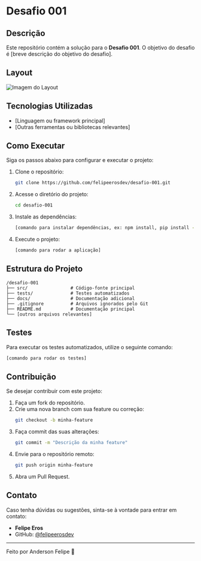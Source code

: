 # Desafio 001

## Descrição
Este repositório contém a solução para o **Desafio 001**. O objetivo do desafio é [breve descrição do objetivo do desafio].

## Layout
![Imagem do Layout](assets/img/page-login-mobile)

## Tecnologias Utilizadas
- [Linguagem ou framework principal]
- [Outras ferramentas ou bibliotecas relevantes]

## Como Executar
Siga os passos abaixo para configurar e executar o projeto:

1. Clone o repositório:
   ```sh
   git clone https://github.com/felipeerosdev/desafio-001.git
   ```
2. Acesse o diretório do projeto:
   ```sh
   cd desafio-001
   ```
3. Instale as dependências:
   ```sh
   [comando para instalar dependências, ex: npm install, pip install -r requirements.txt]
   ```
4. Execute o projeto:
   ```sh
   [comando para rodar a aplicação]
   ```

## Estrutura do Projeto
```
/desafio-001
├── src/                # Código-fonte principal
├── tests/              # Testes automatizados
├── docs/               # Documentação adicional
├── .gitignore          # Arquivos ignorados pelo Git
├── README.md           # Documentação principal
└── [outros arquivos relevantes]
```

## Testes
Para executar os testes automatizados, utilize o seguinte comando:
```sh
[comando para rodar os testes]
```

## Contribuição
Se desejar contribuir com este projeto:
1. Faça um fork do repositório.
2. Crie uma nova branch com sua feature ou correção:
   ```sh
   git checkout -b minha-feature
   ```
3. Faça commit das suas alterações:
   ```sh
   git commit -m "Descrição da minha feature"
   ```
4. Envie para o repositório remoto:
   ```sh
   git push origin minha-feature
   ```
5. Abra um Pull Request.

## Contato
Caso tenha dúvidas ou sugestões, sinta-se à vontade para entrar em contato:
- **Felipe Eros**
- GitHub: [@felipeerosdev](https://github.com/felipeerosdev)

---

Feito por Anderson Felipe 🚀
